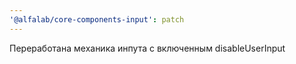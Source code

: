 ```yaml
---
'@alfalab/core-components-input': patch
---
```


Переработана механика инпута с включенным disableUserInput
